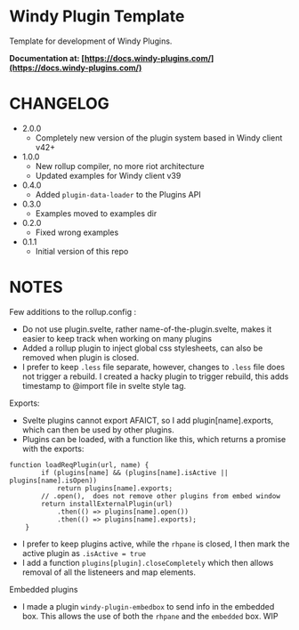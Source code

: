 # Windy Plugin Template

Template for development of Windy Plugins.

**Documentation at: [https://docs.windy-plugins.com/](https://docs.windy-plugins.com/)**

# CHANGELOG

-   2.0.0
    -   Completely new version of the plugin system based in Windy client v42+
-   1.0.0
    -   New rollup compiler, no more riot architecture
    -   Updated examples for Windy client v39
-   0.4.0
    -   Added `plugin-data-loader` to the Plugins API
-   0.3.0
    -   Examples moved to examples dir
-   0.2.0
    -   Fixed wrong examples
-   0.1.1
    -   Initial version of this repo

# NOTES

Few additions to the rollup.config :

- Do not use plugin.svelte,  rather name-of-the-plugin.svelte,  makes it easier to keep track when working on many plugins
- Added a rollup plugin to inject global css stylesheets,  can also be removed when plugin is closed.
- I prefer to keep `.less` file separate,  however, changes to `.less` file does not trigger a rebuild.  I created a hacky plugin to trigger rebuild,  this adds timestamp to @import file in svelte style tag.

Exports:

- Svelte plugins cannot export AFAICT,  so I add plugin[name].exports,  which can then be used by other plugins.
- Plugins can be loaded,  with a function like this,  which returns a promise with the exports:

```
function loadReqPlugin(url, name) {
        if (plugins[name] && (plugins[name].isActive || plugins[name].isOpen))
            return plugins[name].exports;
        // .open(),  does not remove other plugins from embed window
        return installExternalPlugin(url)
            .then(() => plugins[name].open())
            .then(() => plugins[name].exports);
    }
```
- I prefer to keep plugins active,  while the `rhpane` is closed,  I then mark the active plugin as ```.isActive = true```
- I add a function  `plugins[plugin].closeCompletely`  which then allows removal of all the listeneers and map elements.  

Embedded plugins

- I made a plugin `windy-plugin-embedbox` to send info in the embedded box.  This allows the use of both the `rhpane` and the `embedded` box.   WIP

